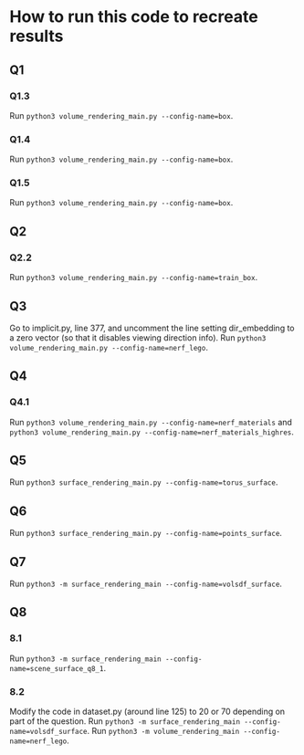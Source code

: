 # How to run this code to recreate results

## Q1

### Q1.3

Run `python3 volume_rendering_main.py --config-name=box`.

### Q1.4

Run `python3 volume_rendering_main.py --config-name=box`.

### Q1.5

Run `python3 volume_rendering_main.py --config-name=box`.

## Q2

### Q2.2

Run `python3 volume_rendering_main.py --config-name=train_box`.

## Q3

Go to implicit.py, line 377, and uncomment the line setting dir_embedding to a zero vector (so that it disables viewing direction info). Run `python3 volume_rendering_main.py --config-name=nerf_lego`.

## Q4

### Q4.1

Run `python3 volume_rendering_main.py --config-name=nerf_materials` and `python3 volume_rendering_main.py --config-name=nerf_materials_highres`.

## Q5

Run `python3 surface_rendering_main.py --config-name=torus_surface`.

## Q6

Run `python3 surface_rendering_main.py --config-name=points_surface`.

## Q7
Run `python3 -m surface_rendering_main --config-name=volsdf_surface`.

## Q8

### 8.1
Run `python3 -m surface_rendering_main --config-name=scene_surface_q8_1`.

### 8.2
Modify the code in dataset.py (around line 125) to 20 or 70 depending on part of the question. Run `python3 -m surface_rendering_main --config-name=volsdf_surface`. Run `python3 -m volume_rendering_main --config-name=nerf_lego`.
